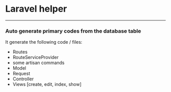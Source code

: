 # Laravel helper
---
### Auto generate primary codes from the database table
It generate the following code / files:
* Routes
* RouteServiceProvider
* some artisan commands
* Model
* Request
* Controller
* Views [create, edit, index, show]